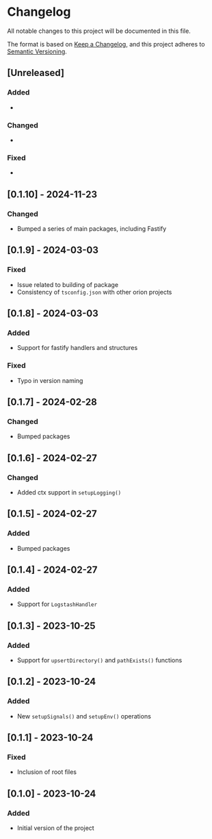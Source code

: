 # Changelog

All notable changes to this project will be documented in this file.

The format is based on [Keep a Changelog](https://keepachangelog.com/en/1.0.0/),
and this project adheres to [Semantic Versioning](https://semver.org/spec/v2.0.0.html).

## [Unreleased]

### Added

*

### Changed

*

### Fixed

*

## [0.1.10] - 2024-11-23

### Changed

* Bumped a series of main packages, including Fastify

## [0.1.9] - 2024-03-03

### Fixed

* Issue related to building of package
* Consistency of `tsconfig.json` with other orion projects

## [0.1.8] - 2024-03-03

### Added

* Support for fastify handlers and structures

### Fixed

* Typo in version naming

## [0.1.7] - 2024-02-28

### Changed

* Bumped packages

## [0.1.6] - 2024-02-27

### Changed

* Added ctx support in `setupLogging()`

## [0.1.5] - 2024-02-27

### Added

* Bumped packages

## [0.1.4] - 2024-02-27

### Added

* Support for `LogstashHandler`

## [0.1.3] - 2023-10-25

### Added

* Support for `upsertDirectory()` and `pathExists()` functions

## [0.1.2] - 2023-10-24

### Added

* New `setupSignals()` and `setupEnv()` operations

## [0.1.1] - 2023-10-24

### Fixed

* Inclusion of root files

## [0.1.0] - 2023-10-24

### Added

* Initial version of the project
